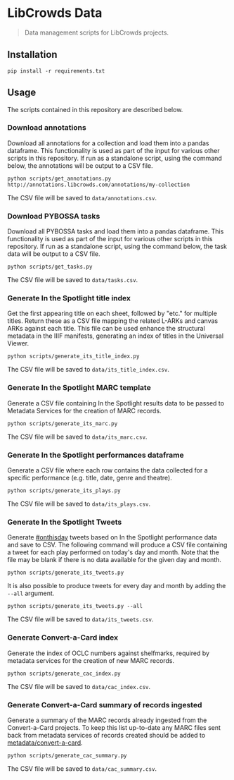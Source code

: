# LibCrowds Data

> Data management scripts for LibCrowds projects.


## Installation

```
pip install -r requirements.txt
```


## Usage

The scripts contained in this repository are described below.


### Download annotations

Download all annotations for a collection and load them into a pandas
dataframe. This functionality is used as part of the input for various other
scripts in this repository. If run as a standalone script, using the command
below, the annotations will be output to a CSV file.

```
python scripts/get_annotations.py http://annotations.libcrowds.com/annotations/my-collection
```

The CSV file will be saved to `data/annotations.csv`.


### Download PYBOSSA tasks

Download all PYBOSSA tasks and load them into a pandas dataframe. This
functionality is used as part of the input for various other scripts in this
repository. If run as a standalone script, using the command below, the task
data will be output to a CSV file.

```
python scripts/get_tasks.py
```

The CSV file will be saved to `data/tasks.csv`.


### Generate In the Spotlight title index

Get the first appearing title on each sheet, followed by "etc." for
multiple titles. Return these as a CSV file mapping the related L-ARKs and
canvas ARKs against each title. This file can be used enhance the structural
metadata in the IIIF manifests, generating an index of titles in the Universal
Viewer.

```
python scripts/generate_its_title_index.py
```

The CSV file will be saved to `data/its_title_index.csv`.


### Generate In the Spotlight MARC template

Generate a CSV file containing In the Spotlight results data to be passed to
Metadata Services for the creation of MARC records.

```
python scripts/generate_its_marc.py
```

The CSV file will be saved to `data/its_marc.csv`.

### Generate In the Spotlight performances dataframe

Generate a CSV file where each row contains the data collected for a specific
performance (e.g. title, date, genre and theatre).

```
python scripts/generate_its_plays.py
```

The CSV file will be saved to `data/its_plays.csv`.

### Generate In the Spotlight Tweets

Generate [#onthisday](https://twitter.com/hashtag/onthisday) tweets based on
In the Spotlight performance data and save to CSV. The following command
will produce a CSV file containing a tweet for each play performed on today's
day and month. Note that the file may be blank if there is no data available
for the given day and month.

```
python scripts/generate_its_tweets.py
```

It is also possible to produce tweets for every day and month by adding the
`--all` argument.

```
python scripts/generate_its_tweets.py --all
```

The CSV file will be saved to `data/its_tweets.csv`.

### Generate Convert-a-Card index

Generate the index of OCLC numbers against shelfmarks, required by metadata
services for the creation of new MARC records.

```
python scripts/generate_cac_index.py
```

The CSV file will be saved to `data/cac_index.csv`.

### Generate Convert-a-Card summary of records ingested

Generate a summary of the MARC records already ingested from the Convert-a-Card
projects. To keep this list up-to-date any MARC files sent back from metadata
services of records created should be added to
[metadata/convert-a-card](metadata/convert-a-card).

```
python scripts/generate_cac_summary.py
```

The CSV file will be saved to `data/cac_summary.csv`.
